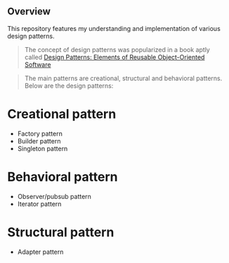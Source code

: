 ## Overview

This repository features my understanding and implementation of various design patterns.

> The concept of design patterns was popularized in a book aptly called [Design Patterns: Elements of Reusable Object-Oriented Software](https://www.oreilly.com/library/view/design-patterns-elements/0201633612/)

> The main patterns are creational, structural and behavioral patterns.
> Below are the design patterns:

# Creational pattern

- Factory pattern
- Builder pattern
- Singleton pattern

# Behavioral pattern

- Observer/pubsub pattern
- Iterator pattern

# Structural pattern

- Adapter pattern
